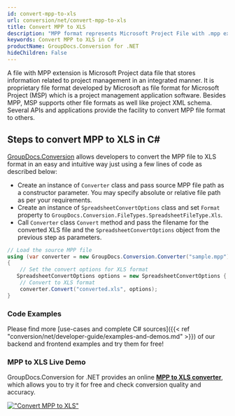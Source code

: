 ```yaml
---
id: convert-mpp-to-xls
url: conversion/net/convert-mpp-to-xls
title: Convert MPP to XLS
description: "MPP format represents Microsoft Project File with .mpp extension. Learn how to convert MPP to XLS file programmatically in C# language using GroupDocs.Conversion for .NET library."
keywords: Convert MPP to XLS in C#
productName: GroupDocs.Conversion for .NET
hideChildren: False
---
```


A file with MPP extension is Microsoft Project data file that stores information related to project management in an integrated manner. It is proprietary file format developed by Microsoft as file format for Microsoft Project (MSP) which is a project management application software. Besides MPP, MSP supports other file formats as well like project XML schema. Several APIs and applications provide the facility to convert MPP file format to others.

## Steps to convert MPP to XLS in C#

[GroupDocs.Conversion](https://products.groupdocs.com/conversion/net) allows developers to convert the MPP file to XLS format in an easy and intuitive way just using a few lines of code as described below:

* Create an instance of `Converter` class and pass source MPP file path as a constructor parameter. You may specify absolute or relative file path as per your requirements. 
* Create an instance of `SpreadsheetConvertOptions` class and set `Format` property to `GroupDocs.Conversion.FileTypes.SpreadsheetFileType.Xls`.
* Call `Converter` class `Convert` method and pass the filename for the converted XLS file and the `SpreadsheetConvertOptions` object from the previous step as parameters.

```csharp
// Load the source MPP file
using (var converter = new GroupDocs.Conversion.Converter("sample.mpp"))
{
    // Set the convert options for XLS format
   SpreadsheetConvertOptions options = new SpreadsheetConvertOptions { Format = GroupDocs.Conversion.FileTypes.SpreadsheetFileType.Xls };
    // Convert to XLS format
    converter.Convert("converted.xls", options);
}
```

### Code Examples

Please find more [use-cases and complete C# sources]({{< ref "conversion/net/developer-guide/examples-and-demos.md" >}}) of our backend and frontend examples and try them for free!

### MPP to XLS Live Demo

GroupDocs.Conversion for .NET provides an online [**MPP to XLS converter**](https://products.groupdocs.app/conversion/mpp-to-xls), which allows you to try it for free and check conversion quality and accuracy.

[!["Convert MPP to XLS"](conversion/net/images/convert-to-xls/convert-mpp-to-xls.png)](https://products.groupdocs.app/conversion/mpp-to-xls)